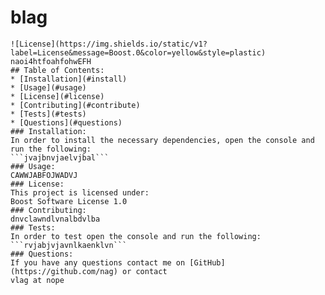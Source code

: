 # blag  
    ![License](https://img.shields.io/static/v1?label=License&message=Boost.0&color=yellow&style=plastic)
    naoi4htfoahfohwEFH
    ## Table of Contents:
    * [Installation](#install)
    * [Usage](#usage)
    * [License](#license)
    * [Contributing](#contribute)
    * [Tests](#tests)
    * [Questions](#questions)
    ### Installation:
    In order to install the necessary dependencies, open the console and run the following:
    ```jvajbnvjaelvjbal```
    ### Usage:
    CAWWJABFOJWADVJ
    ### License:
    This project is licensed under:
    Boost Software License 1.0
    ### Contributing:
    dnvclawndlvnalbdvlba
    ### Tests:
    In order to test open the console and run the following:
    ```rvjabjvjavnlkaenklvn```
    ### Questions:
    If you have any questions contact me on [GitHub](https://github.com/nag) or contact 
    vlag at nope  
     